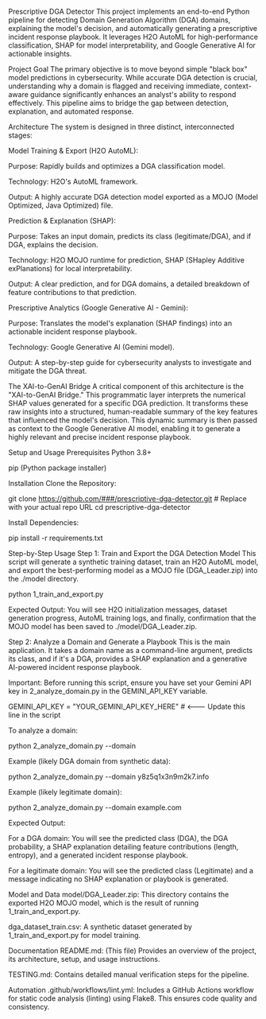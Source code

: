 Prescriptive DGA Detector
This project implements an end-to-end Python pipeline for detecting Domain Generation Algorithm (DGA) domains, explaining the model's decision, and automatically generating a prescriptive incident response playbook. It leverages H2O AutoML for high-performance classification, SHAP for model interpretability, and Google Generative AI for actionable insights.

Project Goal
The primary objective is to move beyond simple "black box" model predictions in cybersecurity. While accurate DGA detection is crucial, understanding why a domain is flagged and receiving immediate, context-aware guidance significantly enhances an analyst's ability to respond effectively. This pipeline aims to bridge the gap between detection, explanation, and automated response.

Architecture
The system is designed in three distinct, interconnected stages:

Model Training & Export (H2O AutoML):

Purpose: Rapidly builds and optimizes a DGA classification model.

Technology: H2O's AutoML framework.

Output: A highly accurate DGA detection model exported as a MOJO (Model Optimized, Java Optimized) file.

Prediction & Explanation (SHAP):

Purpose: Takes an input domain, predicts its class (legitimate/DGA), and if DGA, explains the decision.

Technology: H2O MOJO runtime for prediction, SHAP (SHapley Additive exPlanations) for local interpretability.

Output: A clear prediction, and for DGA domains, a detailed breakdown of feature contributions to that prediction.

Prescriptive Analytics (Google Generative AI - Gemini):

Purpose: Translates the model's explanation (SHAP findings) into an actionable incident response playbook.

Technology: Google Generative AI (Gemini model).

Output: A step-by-step guide for cybersecurity analysts to investigate and mitigate the DGA threat.

The XAI-to-GenAI Bridge
A critical component of this architecture is the "XAI-to-GenAI Bridge." This programmatic layer interprets the numerical SHAP values generated for a specific DGA prediction. It transforms these raw insights into a structured, human-readable summary of the key features that influenced the model's decision. This dynamic summary is then passed as context to the Google Generative AI model, enabling it to generate a highly relevant and precise incident response playbook.

Setup and Usage
Prerequisites
Python 3.8+

pip (Python package installer)

Installation
Clone the Repository:

git clone https://github.com/###/prescriptive-dga-detector.git # Replace with your actual repo URL
cd prescriptive-dga-detector

Install Dependencies:

pip install -r requirements.txt

Step-by-Step Usage
Step 1: Train and Export the DGA Detection Model
This script will generate a synthetic training dataset, train an H2O AutoML model, and export the best-performing model as a MOJO file (DGA_Leader.zip) into the ./model directory.

python 1_train_and_export.py

Expected Output: You will see H2O initialization messages, dataset generation progress, AutoML training logs, and finally, confirmation that the MOJO model has been saved to ./model/DGA_Leader.zip.

Step 2: Analyze a Domain and Generate a Playbook
This is the main application. It takes a domain name as a command-line argument, predicts its class, and if it's a DGA, provides a SHAP explanation and a generative AI-powered incident response playbook.

Important: Before running this script, ensure you have set your Gemini API key in 2_analyze_domain.py in the GEMINI_API_KEY variable.

GEMINI_API_KEY = "YOUR_GEMINI_API_KEY_HERE" # <--- Update this line in the script

To analyze a domain:

python 2_analyze_domain.py --domain <domain-name-here>

Example (likely DGA domain from synthetic data):

python 2_analyze_domain.py --domain y8z5q1x3n9m2k7.info

Example (likely legitimate domain):

python 2_analyze_domain.py --domain example.com

Expected Output:

For a DGA domain: You will see the predicted class (DGA), the DGA probability, a SHAP explanation detailing feature contributions (length, entropy), and a generated incident response playbook.

For a legitimate domain: You will see the predicted class (Legitimate) and a message indicating no SHAP explanation or playbook is generated.

Model and Data
model/DGA_Leader.zip: This directory contains the exported H2O MOJO model, which is the result of running 1_train_and_export.py.

dga_dataset_train.csv: A synthetic dataset generated by 1_train_and_export.py for model training.

Documentation
README.md: (This file) Provides an overview of the project, its architecture, setup, and usage instructions.

TESTING.md: Contains detailed manual verification steps for the pipeline.

Automation
.github/workflows/lint.yml: Includes a GitHub Actions workflow for static code analysis (linting) using Flake8. This ensures code quality and consistency.


